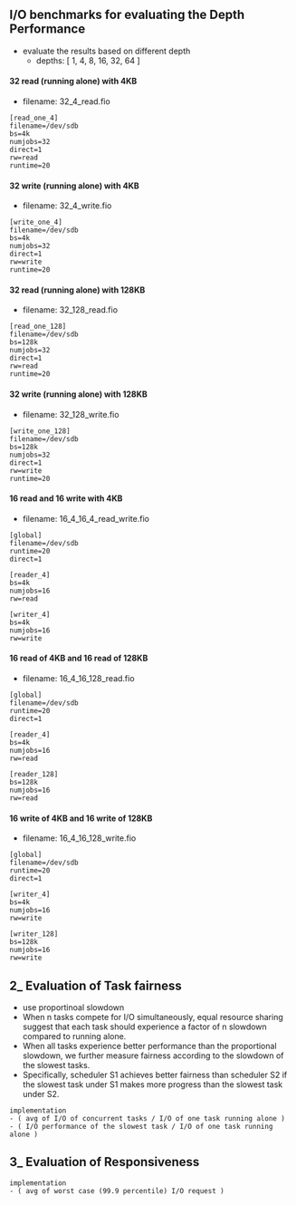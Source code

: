 ## I/O benchmarks for evaluating the Depth Performance
- evaluate the results based on different depth
  - depths: [ 1, 4, 8, 16, 32, 64 ]

#### 32 read (running alone) with 4KB
- filename: 32_4_read.fio

```
[read_one_4]
filename=/dev/sdb
bs=4k
numjobs=32
direct=1
rw=read
runtime=20

```

#### 32 write (running alone) with 4KB
- filename: 32_4_write.fio

```
[write_one_4]
filename=/dev/sdb
bs=4k
numjobs=32
direct=1
rw=write
runtime=20

```

#### 32 read (running alone) with 128KB
- filename: 32_128_read.fio

```
[read_one_128]
filename=/dev/sdb
bs=128k
numjobs=32
direct=1
rw=read
runtime=20

```

#### 32 write (running alone) with 128KB
- filename: 32_128_write.fio

```
[write_one_128]
filename=/dev/sdb
bs=128k
numjobs=32
direct=1
rw=write
runtime=20

```


#### 16 read and 16 write with 4KB
- filename: 16_4_16_4_read_write.fio

```
[global]
filename=/dev/sdb
runtime=20
direct=1

[reader_4]
bs=4k
numjobs=16
rw=read

[writer_4]
bs=4k
numjobs=16
rw=write

```

#### 16 read of 4KB and 16 read of 128KB  
- filename: 16_4_16_128_read.fio

```
[global]
filename=/dev/sdb
runtime=20
direct=1

[reader_4]
bs=4k
numjobs=16
rw=read

[reader_128]
bs=128k
numjobs=16
rw=read

```

#### 16 write of 4KB and 16 write of 128KB
- filename: 16_4_16_128_write.fio

```
[global]
filename=/dev/sdb
runtime=20
direct=1

[writer_4]
bs=4k
numjobs=16
rw=write

[writer_128]
bs=128k
numjobs=16
rw=write

```



## 2_ Evaluation of Task fairness
- use proportinoal slowdown
- When n tasks compete for I/O simultaneously, equal resource sharing suggest that each task should experience a factor of n slowdown compared to running alone.
- When all tasks experience better performance than the proportional slowdown, we further measure fairness according to the slowdown of the slowest tasks.
- Specifically, scheduler S1 achieves better fairness than scheduler S2 if the slowest task under S1 makes more progress than the slowest task under S2.

```
implementation
- ( avg of I/O of concurrent tasks / I/O of one task running alone )
- ( I/O performance of the slowest task / I/O of one task running alone )
```


## 3_ Evaluation of Responsiveness
```
implementation
- ( avg of worst case (99.9 percentile) I/O request )
```
